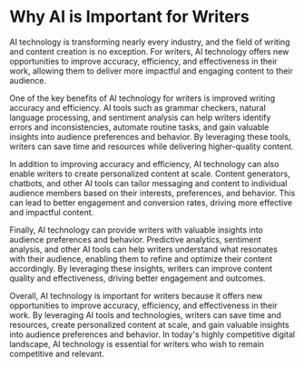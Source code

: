 Why AI is Important for Writers
=============================================

AI technology is transforming nearly every industry, and the field of writing and content creation is no exception. For writers, AI technology offers new opportunities to improve accuracy, efficiency, and effectiveness in their work, allowing them to deliver more impactful and engaging content to their audience.

One of the key benefits of AI technology for writers is improved writing accuracy and efficiency. AI tools such as grammar checkers, natural language processing, and sentiment analysis can help writers identify errors and inconsistencies, automate routine tasks, and gain valuable insights into audience preferences and behavior. By leveraging these tools, writers can save time and resources while delivering higher-quality content.

In addition to improving accuracy and efficiency, AI technology can also enable writers to create personalized content at scale. Content generators, chatbots, and other AI tools can tailor messaging and content to individual audience members based on their interests, preferences, and behavior. This can lead to better engagement and conversion rates, driving more effective and impactful content.

Finally, AI technology can provide writers with valuable insights into audience preferences and behavior. Predictive analytics, sentiment analysis, and other AI tools can help writers understand what resonates with their audience, enabling them to refine and optimize their content accordingly. By leveraging these insights, writers can improve content quality and effectiveness, driving better engagement and outcomes.

Overall, AI technology is important for writers because it offers new opportunities to improve accuracy, efficiency, and effectiveness in their work. By leveraging AI tools and technologies, writers can save time and resources, create personalized content at scale, and gain valuable insights into audience preferences and behavior. In today's highly competitive digital landscape, AI technology is essential for writers who wish to remain competitive and relevant.
